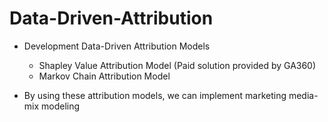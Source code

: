 # Data-Driven-Attribution

* Development Data-Driven Attribution Models
  * Shapley Value Attribution Model (Paid solution provided by GA360)
  * Markov Chain Attribution Model

* By using these attribution models, we can implement marketing media-mix modeling
